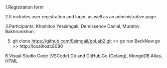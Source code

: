 1.Registration form

2.It includes user registration and login, as well as an administrative page.

3.Participants: Khamitov Yessimgali, Demissenov Danial, Muratov Bakhromkhon.

5. git clone https://github.com/Esimgali/goLab2.git  >> go run BackNew.go >> http://localhost:8080

6.Visual Studio Code (VSCode),Git and GitHub,Go (Golang), MongoDB Atlas, HTML
